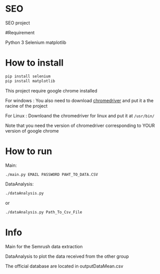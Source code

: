 # SEO
SEO project

#Requirement 

Python 3
Selenium
matplotlib

# How to install 

```bash
pip install selenium
pip install matplotlib
```

This project require google chrome installed

For windows : You also need to download [chromedriver](https://sites.google.com/chromium.org/driver/) and put it a the racine of the project
      
For Linux : Downloand the chromedriver for linux and put it at ``` /usr/bin/ ```

Note that you need the version of chromedriver corresponding to YOUR version of google chrome

# How to run 
Main:
```bash
./main.py EMAIL PASSWORD PAHT_TO_DATA.CSV
```
DataAnalysis:
```bash
./dataAnalysis.py
```
or
```bash
./dataAnalysis.py Path_To_Csv_File
```

# Info
Main for the Semrush data extraction

DataAnalysis to plot the data received from the other group

The official database are located in outputDataMean.csv
